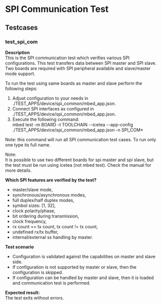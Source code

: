 SPI Communication Test
=============

Testcases
---------

### test_spi_com

**Description**  
This is the SPI communication test which verifies various SPI configurations.
This test transfers data between SPI master and SPI slave.
Two boards are required with SPI peripheral available and slave/master mode support.    

To run the test using same boards as master and slave perform the following steps:  
 1. Adjust configuration to your needs in ./TEST_APPS/device/spi_common/mbed_app.json.  
 2. Connect SPI interfaces as configured in ./TEST_APPS/device/spi_common/mbed_app.json.  
 3. Execute the following command:  
 mbed test -m BOARD -t TOOLCHAIN --icetea --app-config ./TEST_APPS/device/spi_common/mbed_app.json -n SPI_COM*

Note: this command will run all SPI communication test cases. To run only one type its full name.

Note:  
It is possible to use two different boards for spi master and spi slave, but the test must be  run using icetea (not mbed test). Check the manual for more details.

**Which SPI features are verified by the test?**  
 - master/slave mode,  
 - synchronous/asynchronous modes,  
 - full duplex/half duplex modes,  
 - symbol sizes: [1, 32],  
 - clock polarity/phase,  
 - bit ordering during transmission,  
 - clock frequency,  
 - rx count == tx count, tx count != tx count,  
 - undefined rx/tx buffer,  
 - internal/external ss handling by master.  

**Test scenario**  
 - Configuration is validated against the capabilities on master and slave side.  
 - If configuration is not supported by master or slave, then the configuration is skipped.  
 - If configuration can be handled by master and slave, then it is loaded and communication test is performed.  

**Expected result:**  
 The test exits without errors.

